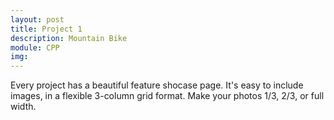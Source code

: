 ```yaml
---
layout: post
title: Project 1
description: Mountain Bike
module: CPP
img:
---
```


Every project has a beautiful feature shocase page. It's easy to include images, in a flexible 3-column grid format. Make your photos 1/3, 2/3, or full width.

